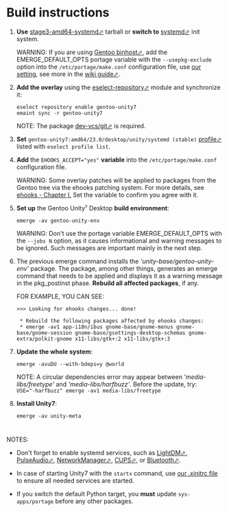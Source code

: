 # Build instructions

1. **Use** [stage3-amd64-systemd⬀][s3] tarball or **switch to** [systemd⬀][sysd] init system.

   WARNING: If you are using [Gentoo binhost⬀][gbph], add the EMERGE_DEFAULT_OPTS portage variable with the `--usepkg-exclude` option into the `/etc/portage/make.conf` configuration file, use [our setting][edo], see more in the [wiki guide⬀][pkge].

2. **Add the overlay** using the [eselect-repository⬀][erepo] module and synchronize it:

   `eselect repository enable gentoo-unity7`
   <br/>
   `emaint sync -r gentoo-unity7`

   NOTE: The package [dev-vcs/git⬀][git] is required.

3. **Set** `gentoo-unity7:amd64/23.0/desktop/unity/systemd (stable)` [profile⬀][ep] listed with `eselect profile list`.

4. **Add** the `EHOOKS_ACCEPT="yes"` **variable** into the `/etc/portage/make.conf` configuration file.

   WARNING: Some overlay patches will be applied to packages from the Gentoo tree via the ehooks patching system. For more details, see [ehooks - Chapter I.][ehooks] Set the variable to confirm you agree with it.

5. **Set up** the Gentoo Unity⁷ Desktop **build environment**:

   `emerge -av gentoo-unity-env`

   WARNING: Don't use the portage variable EMERGE_DEFAULT_OPTS with the `--jobs N` option, as it causes informational and warning messages to be ignored. Such messages are important mainly in the next step.

6. The previous emerge command installs the *'unity-base/gentoo-unity-env'* package. The package, among other things, generates an emerge command that needs to be applied and displays it as a warning message in the pkg_postinst phase. **Rebuild all affected packages**, if any.

   FOR EXAMPLE, YOU CAN SEE:
   ```
   >>> Looking for ehooks changes... done!

    * Rebuild the following packages affected by ehooks changes:
    * emerge -av1 app-i18n/ibus gnome-base/gnome-menus gnome-base/gnome-session gnome-base/gsettings-desktop-schemas gnome-extra/polkit-gnome x11-libs/gtk+:2 x11-libs/gtk+:3
   ```

7. **Update the whole system**:

   `emerge -avuDU --with-bdeps=y @world`

   NOTE: A circular dependencies error may appear between *'media-libs/freetype'* and *'media-libs/harfbuzz'*. Before the update, try:
   <br/>
   `USE="-harfbuzz" emerge -av1 media-libs/freetype`

8. **Install Unity7**:

   `emerge -av unity-meta`

#

NOTES:

- Don't forget to enable systemd services, such as [LightDM⬀][ldm], [PulseAudio⬀][pa], [NetworkManager⬀][nm], [CUPS⬀][cups], or [Bluetooth⬀][bt].

- In case of starting Unity7 with the `startx` command, use [our .xinitrc file][xirc] to ensure all needed services are started.

- If you switch the default Python target, you **must** update `sys-apps/portage` before any other packages.

[//]: # (LINKS)
[bt]: https://wiki.gentoo.org/wiki/Bluetooth#systemd
[cups]: https://wiki.gentoo.org/wiki/Printing#systemd
[edo]: make.conf
[ehooks]: ehooks.md
[ep]: https://wiki.gentoo.org/wiki/Handbook:AMD64/Installation/Base#Choosing_the_right_profile
[erepo]: https://wiki.gentoo.org/wiki/Eselect/Repository
[gbph]: https://wiki.gentoo.org/wiki/Gentoo_Binary_Host_Quickstart
[git]: https://wiki.gentoo.org/wiki/Git
[ldm]: https://wiki.gentoo.org/wiki/LightDM#systemd
[mu]: https://wiki.gentoo.org/wiki/Merge-usr
[nm]: https://wiki.gentoo.org/wiki/NetworkManager#systemd
[pa]: https://wiki.gentoo.org/wiki/PulseAudio#systemd
[pkge]: https://wiki.gentoo.org/wiki/Binary_package_guide#Additional_client_settings
[s3]: https://wiki.gentoo.org/wiki/Handbook:AMD64/Installation/Stage#Downloading_the_stage_file
[sysd]: https://wiki.gentoo.org/wiki/Systemd
[xirc]: /unity-base/unity/files/xinitrc
